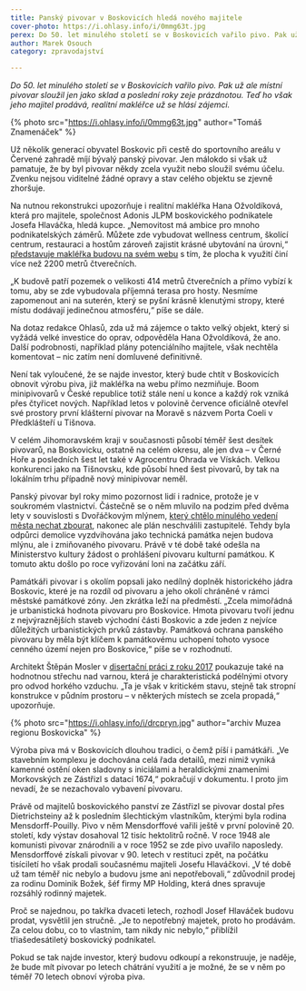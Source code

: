 ```yaml
---
title: Panský pivovar v Boskovicích hledá nového majitele
cover-photo: https://i.ohlasy.info/i/0mmg63t.jpg
perex: Do 50. let minulého století se v Boskovicích vařilo pivo. Pak už ale místní pivovar sloužil jen jako sklad a poslední roky zeje prázdnotou. Teď ho jeho majitel prodává.
author: Marek Osouch
category: zpravodajství

---
```


*Do 50. let minulého století se v Boskovicích vařilo pivo. Pak už ale místní pivovar sloužil jen jako sklad a poslední roky zeje prázdnotou. Teď ho však jeho majitel prodává, realitní makléřce už se hlásí zájemci.*

{% photo src="https://i.ohlasy.info/i/0mmg63t.jpg" author="Tomáš Znamenáček" %}

Už několik generací obyvatel Boskovic při cestě do sportovního areálu v Červené zahradě míjí bývalý panský pivovar. Jen málokdo si však už pamatuje, že by byl pivovar někdy zcela využit nebo sloužil svému účelu. Zvenku nejsou viditelné žádné opravy a stav celého objektu se zjevně zhoršuje.

Na nutnou rekonstrukci upozorňuje i realitní makléřka Hana Ožvoldíková, která pro majitele, společnost Adonis JLPM boskovického podnikatele Josefa Hlaváčka, hledá kupce. „Nemovitost má ambice pro mnoho podnikatelských záměrů. Můžete zde vybudovat wellness centrum, školící centrum, restauraci a hostům zároveň zajistit krásné ubytování na úrovni,“ [představuje makléřka budovu na svém webu](http://hanarealitypartner.cz/komerce-prodej-panskeho-pivovaru-v-boskovicich/) s tím, že plocha k využití činí více než 2200 metrů čtverečních.

„K budově patří pozemek o velikosti 414 metrů čtverečních a přímo vybízí k tomu, aby se zde vybudovala příjemná terasa pro hosty. Nesmíme zapomenout ani na suterén, který se pyšní krásně klenutými stropy, které místu dodávají jedinečnou atmosféru,“ píše se dále.

Na dotaz redakce Ohlasů, zda už má zájemce o takto velký objekt, který si vyžádá velké investice do oprav, odpověděla Hana Ožvoldíková, že ano. Další podrobnosti, například plány potenciálního majitele, však nechtěla komentovat – nic zatím není domluvené definitivně.

Není tak vyloučené, že se najde investor, který bude chtít v Boskovicích obnovit výrobu piva, již makléřka na webu přímo nezmiňuje. Boom minipivovarů v České republice totiž stále není u konce a každý rok vzniká přes čtyřicet nových. Například letos v polovině července oficiálně otevřel své prostory první klášterní pivovar na Moravě s názvem Porta Coeli v Předklášteří u Tišnova.

V celém Jihomoravském kraji v současnosti působí téměř šest desítek pivovarů, na Boskovicku, ostatně na celém okresu, ale jen dva – v Černé Hoře a posledních šest let také v Agrocentru Ohrada ve Vískách. Velkou konkurenci jako na Tišnovsku, kde působí hned šest pivovarů, by tak na lokálním trhu případně nový minipivovar neměl.

Panský pivovar byl roky mimo pozornost lidí i radnice, protože je v soukromém vlastnictví. Částečně se o něm mluvilo na podzim před dvěma lety v souvislosti s Dvořáčkovým mlýnem, [který chtělo minulého vedení města nechat zbourat](https://ohlasy.info/clanky/2017/09/dvorackuv-mlyn.html), nakonec ale plán neschválili zastupitelé. Tehdy byla odpůrci demolice vyzdvihována jako technická památka nejen budova mlýnu, ale i zmiňovaného pivovaru. Právě v té době také odešla na Ministerstvo kultury žádost o prohlášení pivovaru kulturní památkou. K tomuto aktu došlo po roce vyřizování loni na začátku září.

Památkáři pivovar i s okolím popsali jako nedílný doplněk historického jádra Boskovic, které je na rozdíl od pivovaru a jeho okolí chráněné v rámci městské památkové zóny. Jen zkrátka leží na předměstí. „Zcela mimořádná je urbanistická hodnota pivovaru pro Boskovice. Hmota pivovaru tvoří jednu z nejvýraznějších staveb východní části Boskovic a zde jeden z nejvíce důležitých urbanistických prvků zástavby. Památková ochrana panského pivovaru by měla být klíčem k památkovému uchopení tohoto vysoce cenného území nejen pro Boskovice,“ píše se v rozhodnutí.

Architekt Štěpán Mosler v [disertační práci z roku 2017](https://www.vutbr.cz/studenti/zav-prace/detail/77147?zp_id=77147) poukazuje také na hodnotnou střechu nad varnou, která je charakteristická podélnými otvory pro odvod horkého vzduchu. „Ta je však v kritickém stavu, stejně tak stropní konstrukce v půdním prostoru – v některých místech se zcela propadá,“ upozorňuje.

{% photo src="https://i.ohlasy.info/i/drcpryn.jpg" author="archiv Muzea regionu Boskovicka" %}

Výroba piva má v Boskovicích dlouhou tradici, o čemž píší i památkáři. „Ve stavebním komplexu je dochována celá řada detailů, mezi nimiž vyniká kamenné ostění oken sladovny s iniciálami a heraldickými znameními Morkovských ze Zástřizl s datací 1674,“ pokračují v dokumentu. I proto jim nevadí, že se nezachovalo vybavení pivovaru.

Právě od majitelů boskovického panství ze Zástřizl se pivovar dostal přes Dietrichsteiny až k posledním šlechtickým vlastníkům, kterými byla rodina Mensdorff-Pouilly. Pivo v něm Mensdorffové vařili ještě v první polovině 20. století, kdy výstav dosahoval 12 tisíc hektolitrů ročně. V roce 1948 ale komunisti pivovar znárodnili a v roce 1952 se zde pivo uvařilo naposledy. Mensdorffové získali pivovar v 90. letech v restituci zpět, na počátku tisíciletí ho však prodali současnému majiteli Josefu Hlaváčkovi. „V té době už tam téměř nic nebylo a budovu jsme ani nepotřebovali,“ zdůvodnil prodej za rodinu Dominik Božek, šéf firmy MP Holding, která dnes spravuje rozsáhlý rodinný majetek.

Proč se najednou, po takřka dvaceti letech, rozhodl Josef Hlaváček budovu prodat, vysvětlil jen stručně. „Je to nepotřebný majetek, proto ho prodávám. Za celou dobu, co to vlastním, tam nikdy nic nebylo,“ přiblížil třiašedesátiletý boskovický podnikatel.

Pokud se tak najde investor, který budovu odkoupí a rekonstruuje, je naděje, že bude mít pivovar po letech chátrání využití a je možné, že se v něm po téměř 70 letech obnoví výroba piva.
